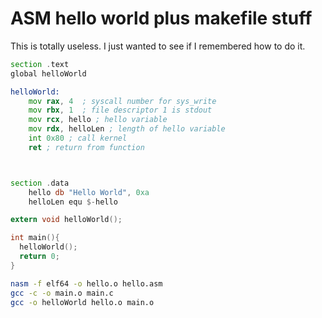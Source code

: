 # ASM hello world plus makefile stuff

This is totally useless. I just wanted to see if I remembered how to do it.


```asm
section .text
global helloWorld 

helloWorld:
    mov rax, 4  ; syscall number for sys_write
    mov rbx, 1  ; file descriptor 1 is stdout
    mov rcx, hello ; hello variable
    mov rdx, helloLen ; length of hello variable
    int 0x80 ; call kernel
    ret ; return from function



section .data
    hello db "Hello World", 0xa
    helloLen equ $-hello
```

```c
extern void helloWorld();

int main(){
  helloWorld();
  return 0;
}
```

```bash
nasm -f elf64 -o hello.o hello.asm
gcc -c -o main.o main.c
gcc -o helloWorld hello.o main.o
```



